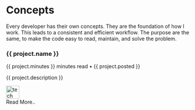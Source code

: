 # Concepts

Every developer has their own concepts. They are the foundation of how I work. This leads to a consistent and efficient workflow. The purpose are the same, to make the code easy to read, maintain, and solve the problem. 


<!-- Custom home layout -->
<div class="antialiased">
  <div class="grid grid-cols-2 md:grid-cols-1 gap-4">
    <div v-for="project in projects" :key="project.name" class="text-left flex flex-col justify-between hover:border hover:border-[#846358] p-6 rounded-lg gap-3 hover:cursor-pointer" style="background-color:var(--vp-c-bg-soft);" @click="navigate(project.link)">
      <div class="flex flex-col gap-3">
        <h3 class="!font-semibold text-lg !m-0" style="color:var(--vp-c-text-1)">{{ project.name }}</h3>
        <p class="text-sm !m-0" style="color: var(--vp-c-text-2)">{{ project.minutes }} minutes read • {{ project.posted }}</p>
        <p class="text-sm !m-0" style="color: var(--vp-c-text-2)">{{ project.description }}</p>
      </div>
      <div class="flex flex-col gap-4">
        <div class="grid grid-cols-8 justify-start items-center gap-2">
          <div v-for="tech in project.techStack" :key="tech" class="">
            <img :src="tech" alt="tech" width="36" height="36" />
          </div>
        </div>
        <a :href="project.link" class="rounded-lg p-2 text-center text-sm bg-zinc-200 dark:bg-zinc-700 dark:text-zinc-100" style="color:var(--vp-c-text-1)">
        Read More..</a>
      </div>
    </div>
  </div>

</div>


<script setup>
import { ref } from 'vue'
import { useRouter } from 'vitepress'

const router = useRouter()

const projects = ref([
  {
    name: 'CI/CD Pipeline Strategy for Go Project',
    description: 'How do I automate the deployment process for a Go project? This pipeline script is designed to build, test, and deploy the application consistently across different environments.',
    link: '/concepts/ci-cd-pipeline-strategy',
    minutes: '7',
    posted: 'Dec 22, 2024',
    techStack: [
      '/go-icon.svg',
      '/pg-icon.svg',
      '/docker-icon.svg',
      '/linux-icon.svg',
      '/do-icon.svg',
      '/jk-icon.svg',
    ],
  },
  {
    name: '3 Recommended Patterns for Back-End Functionality',
    description: 'What code conventions do I use to organize back-end functionality? These patterns are designed to make the code more readable, maintainable, and efficient.',
    link: '/concepts/3-back-end-patterns',
    minutes: '5',
    posted: 'Dec 8, 2024',
    techStack: [
      '/lv-icon.svg',
      '/php-icon.svg',
      '/js-icon.svg',
      '/node-icon.svg',
      '/go-icon.svg',
    ],
  },
])

const navigate = (link) => {
  router.go(link)
}
</script>